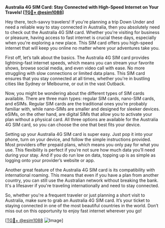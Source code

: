 **Australia 4G SIM Card: Stay Connected with High-Speed Internet on Your Travels! [[TG💪+ @esim1088](https://t.me/s/esim1088)]**

Hey there, tech-savvy travelers! If you're planning a trip Down Under and need a reliable way to stay connected in Australia, then you absolutely need to check out the Australia 4G SIM card. Whether you're visiting for business or pleasure, having access to fast internet is crucial these days, especially when you're exploring a new place. This SIM card offers you high-speed internet that will keep you online no matter where your adventures take you.

First off, let’s talk about the basics. The Australia 4G SIM card provides lightning-fast internet speeds, which means you can stream your favorite shows, browse social media, and even video call with ease. No more struggling with slow connections or limited data plans. This SIM card ensures that you stay connected at all times, whether you're in bustling cities like Sydney or Melbourne, or out in the vast Outback. 

Now, you might be wondering about the different types of SIM cards available. There are three main types: regular SIM cards, nano-SIM cards, and eSIMs. Regular SIM cards are the traditional ones you’re probably familiar with, while nano-SIMs are smaller and designed for sleeker devices. eSIMs, on the other hand, are digital SIMs that allow you to activate your plan without a physical card. All three options are available for the Australia 4G SIM card, so you can choose the one that best fits your device.

Setting up your Australia 4G SIM card is super easy. Just pop it into your phone, turn on your device, and follow the simple instructions provided. Most providers offer prepaid plans, which means you only pay for what you use. This flexibility is perfect if you’re not sure how much data you’ll need during your stay. And if you do run low on data, topping up is as simple as logging onto your provider’s website or app.

Another great feature of the Australia 4G SIM card is its compatibility with international roaming. This means that even if you have a plan from another country, you can still use the Australian network without breaking the bank. It's a lifesaver if you're traveling internationally and need to stay connected.

So, whether you're a frequent traveler or just planning a short visit to Australia, make sure to grab an Australia 4G SIM card. It’s your ticket to staying connected in one of the most beautiful countries in the world. Don’t miss out on this opportunity to enjoy fast internet wherever you go!

[[TG💪+ @esim1088](https://t.me/s/esim1088) ![Image](https://i.postimg.cc/Y0z9fWf4/image.png)]